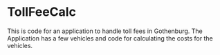 # TollFeeCalc
This is code for an application to handle toll fees in Gothenburg. The Application has a few vehicles and code for calculating the costs for the vehicles. 
